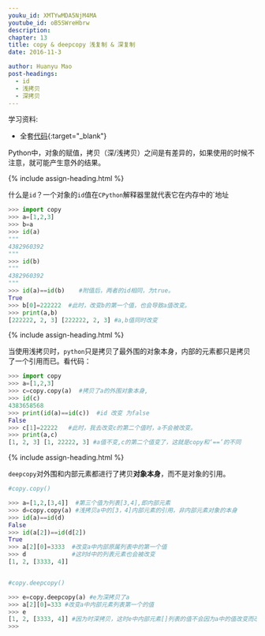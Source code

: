 ```yaml
---
youku_id: XMTYwMDA5NjM4MA
youtube_id: oB5SWreHbrw
description: 
chapter: 13
title: copy & deepcopy 浅复制 & 深复制 
date: 2016-11-3

author: Huanyu Mao
post-headings:
  - id
  - 浅拷贝
  - 深拷贝
---
```



学习资料:
* 全套[代码](https://github.com/MorvanZhou/tutorials/blob/master/basic/30_copy_deepcopy.py){:target="_blank"}



Python中，对象的赋值，拷贝（深/浅拷贝）之间是有差异的，如果使用的时候不注意，就可能产生意外的结果。


{% include assign-heading.html %}

什么是`id`？一个对象的`id`值在`CPython`解释器里就代表它在内存中的`地址

```python
>>> import copy
>>> a=[1,2,3]
>>> b=a
>>> id(a)
"""
4382960392
"""
>>> id(b)
"""
4382960392
"""
>>> id(a)==id(b)    #附值后，两者的id相同，为true。
True
>>> b[0]=222222  #此时，改变b的第一个值，也会导致a值改变。
>>> print(a,b)
[222222, 2, 3] [222222, 2, 3] #a,b值同时改变
```




{% include assign-heading.html %}

当使用浅拷贝时，`python`只是拷贝了最外围的对象本身，内部的元素都只是拷贝了一个引用而已。看代码：

```python
>>> import copy
>>> a=[1,2,3]
>>> c=copy.copy(a)  #拷贝了a的外围对象本身,
>>> id(c)
4383658568
>>> print(id(a)==id(c))  #id 改变 为false
False
>>> c[1]=22222   #此时，我去改变c的第二个值时，a不会被改变。
>>> print(a,c)
[1, 2, 3] [1, 22222, 3] #a值不变,c的第二个值变了，这就是copy和‘==’的不同

```


{% include assign-heading.html %}

`deepcopy`对外围和内部元素都进行了拷贝**对象本身**，而不是对象的引用。

```python
#copy.copy()

>>> a=[1,2,[3,4]]  #第三个值为列表[3,4],即内部元素
>>> d=copy.copy(a) #浅拷贝a中的[3，4]内部元素的引用，非内部元素对象的本身
>>> id(a)==id(d)
False
>>> id(a[2])==id(d[2])
True
>>> a[2][0]=3333  #改变a中内部原属列表中的第一个值
>>> d             #这时d中的列表元素也会被改变
[1, 2, [3333, 4]]


#copy.deepcopy()

>>> e=copy.deepcopy(a) #e为深拷贝了a
>>> a[2][0]=333 #改变a中内部元素列表第一个的值
>>> e
[1, 2, [3333, 4]] #因为时深拷贝，这时e中内部元素[]列表的值不会因为a中的值改变而改变
>>>
```

